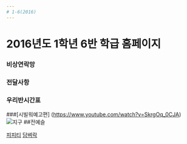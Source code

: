 ```yaml
---
# 1-6(2016)
---
```

# 2016년도 1학년 6반 학급 홈페이지  
### 비상연락망
### 전달사항
### 우리반시간표

###[시빌워예고편] (https://www.youtube.com/watch?v=SkrgOq_0CJA)
![지구](https://raw.githubusercontent.com/yeseul91/1-6_2016/gh-pages/images/earth.jpg)
##전예슬

[피피티](https://goo.gl/lKKw7E)
[담벼락](http://padlet.com/yastle109/6_trafficsign9999)
